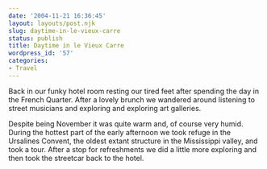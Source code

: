 ```yaml
---
date: '2004-11-21 16:36:45'
layout: layouts/post.njk
slug: daytime-in-le-vieux-carre
status: publish
title: Daytime in le Vieux Carre
wordpress_id: '57'
categories:
- Travel
---
```


Back in our funky hotel room resting our tired feet after spending the day in the French Quarter.  After a lovely brunch we wandered around listening to street musicians and exploring and exploring art galleries.

Despite being November it was quite warm and, of course very humid. During the hottest part of the early afternoon we took refuge in the Ursalines Convent, the oldest extant structure in the Mississippi valley, and took a tour. After a stop for refreshments we did a little more exploring and then took the streetcar back to the hotel.

